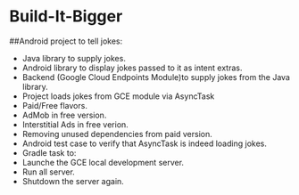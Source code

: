 # Build-It-Bigger

##Android project to tell jokes:
  * Java library to supply jokes.
  * Android library to display jokes passed to it as intent extras. 
  * Backend (Google Cloud Endpoints Module)to supply jokes from the Java library.
  * Project loads jokes from GCE module via AsyncTask
  * Paid/Free flavors.
  * AdMob in free version.
  * Interstitial Ads in free verion.
  * Removing unused dependencies from paid version.
  * Android test case to verify that AsyncTask is indeed loading jokes.
  * Gradle task to:
   * Launche the GCE local development server.
   * Run all server.
   * Shutdown the server again.
